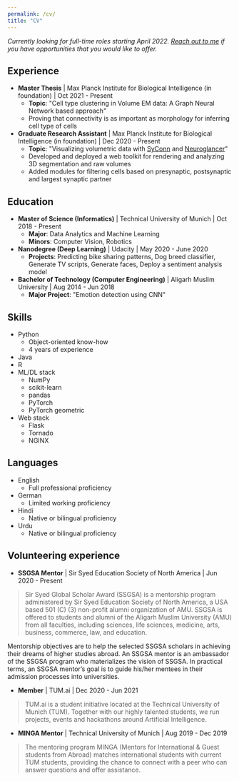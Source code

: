 ```yaml
---
permalink: /cv/
title: "CV"
---
```

*Currently looking for full-time roles starting April 2022. [Reach out to me](mailto:hashir.ahmad@tum.de) if you have opportunities that you would like to offer.*

## Experience
* **Master Thesis** \| Max Planck Institute for Biological Intelligence (in foundation) \| Oct 2021 - Present
    - **Topic**: "Cell type clustering in Volume EM data: A Graph Neural Network based approach"
    - Proving that connectivity is as important as morphology for inferring cell type of cells
* **Graduate Research Assistant** \| Max Planck Institute for Biological Intelligence (in foundation) \| Dec 2020 - Present
    - **Topic**: "Visualizing volumetric data with [SyConn](https://structuralneurobiologylab.github.io/SyConn/) and [Neuroglancer](https://github.com/google/neuroglancer)"
    - Developed and deployed a web toolkit for rendering and analyzing 3D segmentation and raw volumes
    - Added modules for filtering cells based on presynaptic, postsynaptic and largest synaptic partner 

## Education
* **Master of Science (Informatics)** \| Technical University of Munich \| Oct 2018 - Present
    - **Major**: Data Analytics and Machine Learning
    - **Minors**: Computer Vision, Robotics
* **Nanodegree (Deep Learning)** \| Udacity \| May 2020 - June 2020
    - **Projects**: Predicting bike sharing patterns, Dog breed classifier, Generate TV scripts, Generate faces, Deploy a sentiment analysis model
* **Bachelor of Technology (Computer Engineering)** \| Aligarh Muslim University \| Aug 2014 - Jun 2018
    - **Major Project**: "Emotion detection using CNN"

## Skills
* Python
    - Object-oriented know-how
    - 4 years of experience
* Java
* R
* ML/DL stack
    - NumPy
    - scikit-learn
    - pandas
    - PyTorch
    - PyTorch geometric
* Web stack
    - Flask
    - Tornado
    - NGINX

## Languages
* English
    - Full professional proficiency
* German
    - Limited working proficiency
* Hindi
    - Native or bilingual proficiency
* Urdu
    - Native or bilingual proficiency

## Volunteering experience
* **SSGSA Mentor** \| Sir Syed Education Society of North America \| Jun 2020 - Present

> Sir Syed Global Scholar Award (SSGSA) is a mentorship program administered by Sir Syed
Education Society of North America, a USA based 501 (C) (3) non-profit alumni organization of
AMU. SSGSA is offered to students and alumni of the Aligarh Muslim University (AMU) from all
faculties, including sciences, life sciences, medicine, arts, business, commerce, law, and education.
>
Mentorship objectives are to help the selected SSGSA scholars in achieving their dreams of
higher studies abroad. An SSGSA mentor is an ambassador of the SSGSA program who materializes the vision of SSGSA. In
practical terms, an SSGSA mentor’s goal is to guide his/her mentees in their admission processes
into universities.

* **Member** \| TUM.ai \| Dec 2020 - Jun 2021

> TUM.ai is a student initiative located at the Technical University of Munich (TUM).
Together with our highly talented students, we run projects, events and hackathons around Artificial Intelligence.

* **MINGA Mentor** \| Technical University of Munich \| Aug 2019 - Dec 2019

> The mentoring program MINGA (Mentors for International & Guest students from Abroad) matches international students with current TUM students, providing the chance to connect with a peer who can answer questions and offer assistance.

